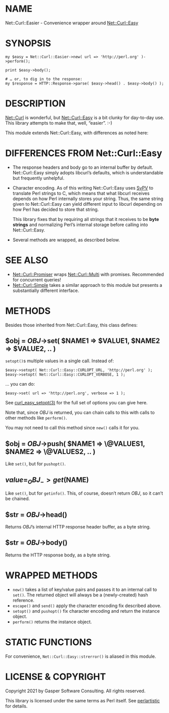# NAME

Net::Curl::Easier - Convenience wrapper around [Net::Curl::Easy](https://metacpan.org/pod/Net::Curl::Easy)

# SYNOPSIS

    my $easy = Net::Curl::Easier->new( url => 'http://perl.org' )->perform();

    print $easy->body();

    # … or, to dig in to the response:
    my $response = HTTP::Response->parse( $easy->head() . $easy->body() );

# DESCRIPTION

[Net::Curl](https://metacpan.org/pod/Net::Curl) is wonderful, but [Net::Curl::Easy](https://metacpan.org/pod/Net::Curl::Easy) is a bit clunky for
day-to-day use. This library attempts to make that, well, “easier”. :-)

This module extends Net::Curl::Easy, with differences as noted here:

# DIFFERENCES FROM Net::Curl::Easy

- The response headers and body go to an internal buffer by default.
Net::Curl::Easy simply adopts libcurl’s defaults, which is understandable
but frequently unhelpful.
- Character encoding. As of this writing Net::Curl::Easy uses
[SvPV](https://perldoc.perl.org/perlapi#SvPV) to translate Perl strings to C,
which means that what libcurl receives depends on how Perl internally stores
your string. Thus, the same string given to Net::Curl::Easy can yield
different input to libcurl depending on how Perl has decided to store that
string.

    This library fixes that by requiring all strings that it receives
    to be **byte** **strings** and normalizing Perl’s internal storage before
    calling into Net::Curl::Easy.

- Several methods are wrapped, as described below.

# SEE ALSO

- [Net::Curl::Promiser](https://metacpan.org/pod/Net::Curl::Promiser) wraps [Net::Curl::Multi](https://metacpan.org/pod/Net::Curl::Multi) with promises.
Recommended for concurrent queries!
- [Net::Curl::Simple](https://metacpan.org/pod/Net::Curl::Simple) takes a similar approach to this module but
presents a substantially different interface.

# METHODS

Besides those inherited from Net::Curl::Easy, this class defines:

## $obj = _OBJ_->set( $NAME1 => $VALUE1, $NAME2 => $VALUE2, .. )

`setopt()`s multiple values in a single call. Instead of:

    $easy->setopt( Net::Curl::Easy::CURLOPT_URL, 'http://perl.org' );
    $easy->setopt( Net::Curl::Easy::CURLOPT_VERBOSE, 1 );

… you can do:

    $easy->set( url => 'http://perl.org', verbose => 1 );

See [curl\_easy\_setopt(3)](http://man.he.net/man3/curl_easy_setopt) for the full set of options you can give here.

Note that, since _OBJ_ is returned, you can chain calls to this with
calls to other methods like `perform()`.

You may not need to call this method since `new()` calls it for you.

## $obj = _OBJ_->push( $NAME1 => \\@VALUES1, $NAME2 => \\@VALUES2, .. )

Like `set()`, but for `pushopt()`.

## $value = _OBJ_->get($NAME)

Like `set()`, but for `getinfo()`. This, of course, doesn’t return
_OBJ_, so it can’t be chained.

## $str = _OBJ_->head()

Returns _OBJ_’s internal HTTP response header buffer, as a byte string.

## $str = _OBJ_->body()

Returns the HTTP response body, as a byte string.

# WRAPPED METHODS

- `new()` takes a list of key/value pairs and passes it to
an internal call to `set()`. The returned object will always be a
(newly-created) hash reference.
- `escape()` and `send()` apply the character encoding fix described
above.
- `setopt()` and `pushopt()` fix character encoding and return
the instance object.
- `perform()` returns the instance object.

# STATIC FUNCTIONS

For convenience, `Net::Curl::Easy::strerror()` is aliased in this module.

# LICENSE & COPYRIGHT

Copyright 2021 by Gasper Software Consulting. All rights reserved.

This library is licensed under the same terms as Perl itself.
See [perlartistic](https://metacpan.org/pod/perlartistic) for details.
